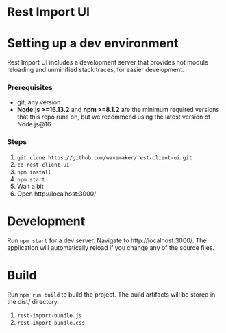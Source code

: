 # Rest Import UI

# Setting up a dev environment

Rest Import UI includes a development server that provides hot module reloading and unminified stack traces, for easier development.

### Prerequisites

- git, any version
- **Node.js >=16.13.2** and **npm >=8.1.2** are the minimum required versions that this repo runs on, but we recommend using the latest version of Node.js@16

### Steps

1. `git clone https://github.com/wavemaker/rest-client-ui.git`
2. `cd rest-client-ui`
3. `npm install`
4. `npm start`
5. Wait a bit
6. Open http://localhost:3000/

# Development

Run `npm start` for a dev server. Navigate to http://localhost:3000/. The application will automatically reload if you change any of the source files.

# Build

Run `npm run build` to build the project. The build artifacts will be stored in the dist/ directory.

1. `rest-import-bundle.js`
2. `rest-import-bundle.css`


